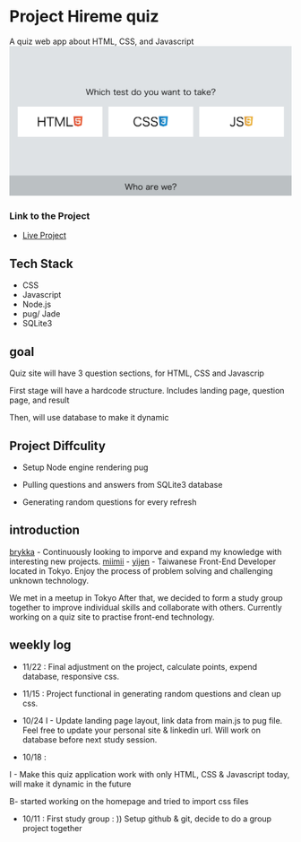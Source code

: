 # Project Hireme quiz
 A quiz web app about HTML, CSS, and Javascript
 ![Project Image](img/hireme.png)

### Link to the Project
* [Live Project](http://bit.ly/hireMe_MBY) 

## Tech Stack
* CSS
* Javascript
* Node.js
* pug/ Jade
* SQLite3

## goal
Quiz site will have 3 question sections, for HTML, CSS and Javascrip

First stage will have a hardcode structure. Includes landing page, question page, and result

Then, will use database to make it dynamic

## Project Diffculity

* Setup Node engine rendering pug

* Pulling questions and answers from SQLite3 database

* Generating random questions for every refresh

## introduction
[brykka](https://github.com/brykka) - Continuously looking to imporve and expand my knowledge with interesting new projects.
[miimii](https://github.com/Miimii1010) - 
[yijen](https://github.com/theyij) - Taiwanese Front-End Developer located in Tokyo. Enjoy the process of problem solving and challenging unknown technology.

We met in a meetup in Tokyo
After that, we decided to form a study group together to improve individual skills and collaborate with others.
Currently working on a quiz site to practise front-end technology.

## weekly log
- 11/22 : Final adjustment on the project, calculate points, expend database, responsive css. 

- 11/15 : Project functional in generating random questions and clean up css. 

- 10/24
I - Update landing page layout, link data from main.js to pug file. Feel free to update your personal site & linkedin url. Will work on database before next study session.  

- 10/18 :

I - Make this quiz application work with only HTML, CSS & Javascript today, will make it dynamic in the future

B- started working on the homepage and tried to import css files

- 10/11 : First study group : )) Setup github & git, decide to do a group project together



  
